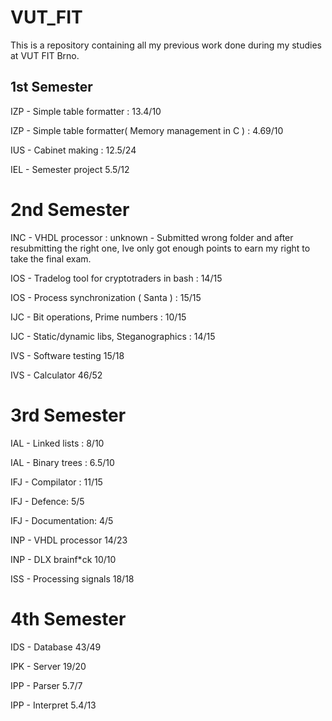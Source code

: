 # VUT_FIT

This is a repository containing all my previous work done during my studies at VUT FIT Brno. 


## 1st Semester
IZP - Simple table formatter : 13.4/10 

IZP - Simple table formatter( Memory management in C ) : 4.69/10

IUS - Cabinet making : 12.5/24

IEL - Semester project 5.5/12
# 2nd Semester

INC - VHDL processor : unknown - Submitted wrong folder and after resubmitting the right one, Ive only got enough points to earn my right to take the final exam.

IOS - Tradelog tool for cryptotraders in bash : 14/15

IOS - Process synchronization ( Santa ) : 15/15

IJC - Bit operations, Prime numbers : 10/15

IJC - Static/dynamic libs, Steganographics : 14/15

IVS - Software testing 15/18

IVS - Calculator 46/52
# 3rd Semester

IAL - Linked lists : 8/10

IAL - Binary trees : 6.5/10

IFJ - Compilator :  11/15

IFJ - Defence: 5/5

IFJ - Documentation: 4/5

INP - VHDL processor 14/23

INP - DLX brainf\*ck 10/10

ISS - Processing signals 18/18
# 4th  Semester

IDS - Database 43/49

IPK - Server 19/20

IPP - Parser 5.7/7

IPP - Interpret 5.4/13

